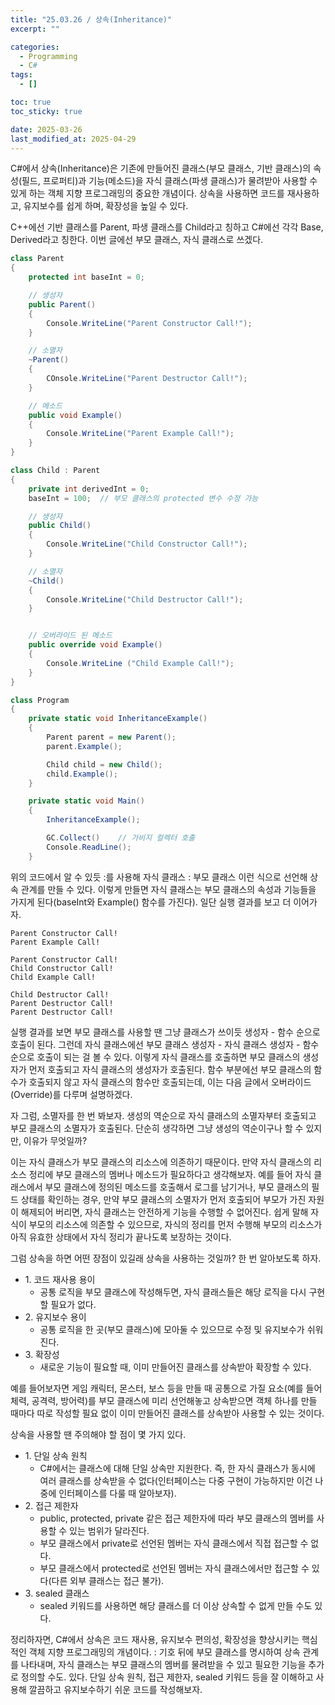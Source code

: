 ```yaml
---
title: "25.03.26 / 상속(Inheritance)"
excerpt: ""

categories:
  - Programming
  - C#
tags:
  - []

toc: true
toc_sticky: true

date: 2025-03-26
last_modified_at: 2025-04-29
---
```


C#에서 상속(Inheritance)은 기존에 만들어진 클래스(부모 클래스, 기반 클래스)의 속성(필드, 프로퍼티)과 기능(메소드)을 자식 클래스(파생 클래스)가 물려받아 사용할 수 있게 하는 객체 지향 프로그래밍의 중요한 개념이다. 상속을 사용하면 코드를 재사용하고, 유지보수를 쉽게 하며, 확장성을 높일 수 있다.

C++에선 기반 클래스를 Parent, 파생 클래스를 Child라고 칭하고 C#에선 각각 Base, Derived라고 칭한다. 이번 글에선 부모 클래스, 자식 클래스로 쓰겠다.

```csharp
class Parent
{
    protected int baseInt = 0;

    // 생성자
    public Parent()
    {
        Console.WriteLine("Parent Constructor Call!");
    }

    // 소멸자
    ~Parent()
    {
        COnsole.WriteLine("Parent Destructor Call!");
    }

    // 메소드
    public void Example()
    {
        Console.WriteLine("Parent Example Call!");
    }
}

class Child : Parent
{
    private int derivedInt = 0;
    baseInt = 100;	// 부모 클래스의 protected 변수 수정 가능

    // 생성자
    public Child()
    {
        Console.WriteLine("Child Constructor Call!");
    }

    // 소멸자
    ~Child()
    {
        Console.WriteLine("Child Destructor Call!");
    }


    // 오버라이드 된 메소드
    public override void Example()
    {
        Console.WriteLine ("Child Example Call!");
    }
}
```

```csharp
class Program
{
    private static void InheritanceExample()
    {
        Parent parent = new Parent();
        parent.Example();

        Child child = new Child();
        child.Example();
    }

    private static void Main()
    {
        InheritanceExample();

        GC.Collect()	// 가비지 컬렉터 호출
        Console.ReadLine();
    }
```

위의 코드에서 알 수 있듯 :를 사용해 자식 클래스 : 부모 클래스 이런 식으로 선언해 상속 관계를 만들 수 있다. 이렇게 만들면 자식 클래스는 부모 클래스의 속성과 기능들을 가지게 된다(baseInt와 Example() 함수를 가진다). 일단 실행 결과를 보고 더 이어가자.

```text
Parent Constructor Call!
Parent Example Call!

Parent Constructor Call!
Child Constructor Call!
Child Example Call!

Child Destructor Call!
Parent Destructor Call!
Parent Destructor Call!
```

실행 결과를 보면 부모 클래스를 사용할 땐 그냥 클래스가 쓰이듯 생성자 - 함수 순으로 호출이 된다. 그런데 자식 클래스에선 부모 클래스 생성자 - 자식 클래스 생성자 - 함수 순으로 호출이 되는 걸 볼 수 있다. 이렇게 자식 클래스를 호출하면 부모 클래스의 생성자가 먼저 호출되고 자식 클래스의 생성자가 호출된다. 함수 부분에선 부모 클래스의 함수가 호출되지 않고 자식 클래스의 함수만 호출되는데, 이는 다음 글에서 오버라이드(Override)를 다루며 설명하겠다.

자 그럼, 소멸자를 한 번 봐보자. 생성의 역순으로 자식 클래스의 소멸자부터 호출되고 부모 클래스의 소멸자가 호출된다. 단순히 생각하면 그냥 생성의 역순이구나 할 수 있지만, 이유가 무엇일까?

이는 자식 클래스가 부모 클래스의 리소스에 의존하기 때문이다. 만약 자식 클래스의 리소스 정리에 부모 클래스의 멤버나 메소드가 필요하다고 생각해보자. 예를 들어 자식 클래스에서 부모 클래스에 정의된 메소드를 호출해서 로그를 남기거나, 부모 클래스의 필드 상태를 확인하는 경우, 만약 부모 클래스의 소멸자가 먼저 호출되어 부모가 가진 자원이 해제되어 버리면, 자식 클래스는 안전하게 기능을 수행할 수 없어진다. 쉽게 말해 자식이 부모의 리소스에 의존할 수 있으므로, 자식의 정리를 먼저 수행해 부모의 리소스가 아직 유효한 상태에서 자식 정리가 끝나도록 보장하는 것이다.

그럼 상속을 하면 어떤 장점이 있길래 상속을 사용하는 것일까? 한 번 알아보도록 하자.

- 1\. 코드 재사용 용이
  - 공통 로직을 부모 클래스에 작성해두면, 자식 클래스들은 해당 로직을 다시 구현할 필요가 없다.
- 2\. 유지보수 용이
  - 공통 로직을 한 곳(부모 클래스)에 모아둘 수 있으므로 수정 및 유지보수가 쉬워진다.
- 3\. 확장성
  - 새로운 기능이 필요할 때, 이미 만들어진 클래스를 상속받아 확장할 수 있다.

예를 들어보자면 게임 캐릭터, 몬스터, 보스 등을 만들 때 공통으로 가질 요소(예를 들어 체력, 공격력, 방어력)를 부모 클래스에 미리 선언해놓고 상속받으면 객체 하나를 만들 때마다 따로 작성할 필요 없이 이미 만들어진 클래스를 상속받아 사용할 수 있는 것이다.

상속을 사용할 땐 주의해야 할 점이 몇 가지 있다.

- 1\. 단일 상속 원칙
  - C#에서는 클래스에 대해 단일 상속만 지원한다. 즉, 한 자식 클래스가 동시에 여러 클래스를 상속받을 수 없다(인터페이스는 다중 구현이 가능하지만 이건 나중에 인터페이스를 다룰 때 알아보자).
- 2\. 접근 제한자
  - public, protected, private 같은 접근 제한자에 따라 부모 클래스의 멤버를 사용할 수 있는 범위가 달라진다.
  - 부모 클래스에서 private로 선언된 멤버는 자식 클래스에서 직접 접근할 수 없다.
  - 부모 클래스에서 protected로 선언된 멤버는 자식 클래스에서만 접근할 수 있다(다른 외부 클래스는 접근 불가).
- 3\. sealed 클래스
  - sealed 키워드를 사용하면 해당 클래스를 더 이상 상속할 수 없게 만들 수도 있다.

정리하자면, C#에서 상속은 코드 재사용, 유지보수 편의성, 확장성을 향상시키는 핵심적인 객체 지향 프로그래밍의 개념이다. : 기호 뒤에 부모 클래스를 명시하여 상속 관계를 나타내며, 자식 클래스는 부모 클래스의 멤버를 물려받을 수 있고 필요한 기능을 추가로 정의할 수도. 있다. 단일 상속 원칙, 접근 제한자, sealed 키워드 등을 잘 이해하고 사용해 깔끔하고 유지보수하기 쉬운 코드를 작성해보자.
